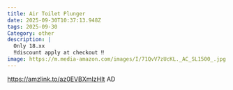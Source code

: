 ```yaml
---
title: Air Toilet Plunger
date: 2025-09-30T10:37:13.948Z
tags: 2025-09-30
Category: other
description: |
  Only 18.xx 
  ‼️discount apply at checkout ‼️
image: https://m.media-amazon.com/images/I/71QvV7zUcKL._AC_SL1500_.jpg
---
```

https://amzlink.to/az0EVBXmIzHIt
AD